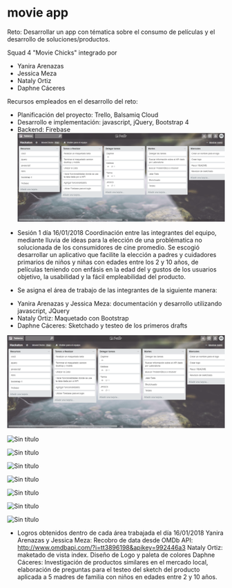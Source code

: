 # movie app

Reto: Desarrollar  un app con tématica sobre el consumo de películas y el desarrollo de soluciones/productos.

Squad 4 "Movie Chicks" integrado por
- Yanira Arenazas
- Jessica Meza
- Nataly Ortiz
- Daphne Cáceres

Recursos empleados en el desarrollo del reto:
- Planificación del proyecto: Trello, Balsamiq Cloud
- Desarrollo e implementación: javascript, jQuery, Bootstrap 4
- Backend: Firebase
![Trabajando con el Trello](assets/docs/Trello.png "titulo")

+ Sesión 1 día 16/01/2018
Coordinación entre las integrantes del equipo, mediante lluvia de ideas para la elección de una problématica no solucionada de los
consumidores de cine promedio. Se escogió desarrollar un aplicativo que facilite la elección a padres y cuidadores primarios de niños y
niñas con edades entre los 2 y 10 años, de películas teniendo con enfásis en la edad del y gustos de los usuarios objetivo, la usabilidad y la fácil
empleabilidad del producto.

+ Se asigna el área de trabajo de las integrantes de la siguiente manera:
- Yanira Arenazas y Jessica Meza: documentación y desarrollo utilizando javascript, JQuery
- Nataly Ortiz: Maquetado con Bootstrap
- Daphne Cáceres: Sketchado y testeo de los primeros drafts

 ![Sin título](assets/docs/Trello.png "titulo")
 
 ![Sin título](assets/docs/cinekids1.jpeg "titulo")

 ![Sin título](assets/docs/cinekids2.jpeg "titulo")
 
![Sin título](assets/docs/cinekids3.jpeg "titulo")

![Sin título](assets/docs/cinekids4.jpeg "titulo")

![Sin título](assets/docs/cinekids5.jpeg "titulo")

![Sin título](assets/docs/cinekids6.jpeg "titulo")

![Sin título](assets/docs/cinekids7.jpeg "titulo")

 + Logros obtenidos dentro de cada área trabajada el día 16/01/2018
 Yanira Arenazas y Jessica Meza: Recobro de data desde OMDb API: http://www.omdbapi.com/?i=tt3896198&apikey=992446a3
 Nataly Ortiz: maketado de vista index. Diseño de Logo y paleta de colores
 Daphne Cáceres: Investigación de productos similares en el mercado local, elaboración de preguntas para el testeo del sketch del producto aplicada a 5 madres de familia con niños en edades entre 2 y 10 años.
